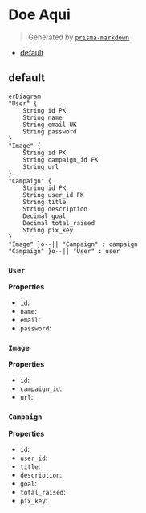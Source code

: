 # Doe Aqui
> Generated by [`prisma-markdown`](https://github.com/samchon/prisma-markdown)

- [default](#default)

## default
```mermaid
erDiagram
"User" {
    String id PK
    String name
    String email UK
    String password
}
"Image" {
    String id PK
    String campaign_id FK
    String url
}
"Campaign" {
    String id PK
    String user_id FK
    String title
    String description
    Decimal goal
    Decimal total_raised
    String pix_key
}
"Image" }o--|| "Campaign" : campaign
"Campaign" }o--|| "User" : user
```

### `User`

**Properties**
  - `id`: 
  - `name`: 
  - `email`: 
  - `password`: 

### `Image`

**Properties**
  - `id`: 
  - `campaign_id`: 
  - `url`: 

### `Campaign`

**Properties**
  - `id`: 
  - `user_id`: 
  - `title`: 
  - `description`: 
  - `goal`: 
  - `total_raised`: 
  - `pix_key`: 